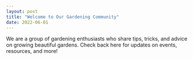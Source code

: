 ```yaml
---  
layout: post  
title: "Welcome to Our Gardening Community"  
date: 2022-06-01  
---  
```


We are a group of gardening enthusiasts who share tips, tricks, and advice on growing beautiful gardens. Check back here for updates on events, resources, and more!
